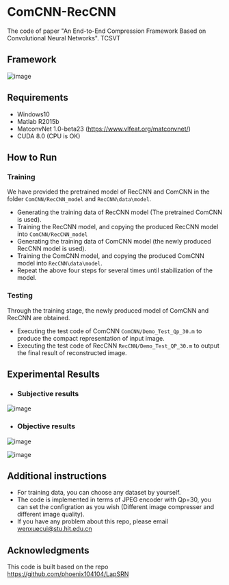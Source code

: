 # ComCNN-RecCNN
The code of paper "An End-to-End Compression Framework Based on Convolutional Neural Networks". TCSVT

## Framework

![image](https://github.com/WenxueCui/ComCNN-RecCNN/raw/master/images/framework.jpg)

## Requirements

* Windows10
* Matlab R2015b
* MatconvNet 1.0-beta23 (https://www.vlfeat.org/matconvnet/)
* CUDA 8.0 (CPU is OK)

## How to Run

### Training

We have provided the pretrained model of RecCNN and ComCNN in the folder `ComCNN/RecCNN_model` and `RecCNN\data\model`.

* Generating the training data of RecCNN model (The pretrained ComCNN is used).
* Training the RecCNN model, and copying the produced RecCNN model into `ComCNN/RecCNN_model`
* Generating the training data of ComCNN model (the newly produced RecCNN model is used).
* Training the ComCNN model, and copying the produced ComCNN model into `RecCNN\data\model`.
* Repeat the above four steps for several times until stabilization of the model.


### Testing

Through the training stage, the newly produced model of ComCNN and RecCNN are obtained.

* Executing the test code of ComCNN `ComCNN/Demo_Test_Qp_30.m` to produce the compact representation of input image.
* Executing the test code of RecCNN `RecCNN/Demo_Test_QP_30.m` to output the final result of reconstructed image.


## Experimental Results

* ### Subjective results

![image](https://github.com/WenxueCui/ComCNN-RecCNN/raw/master/images/results.jpg)

* ### Objective results

![image](https://github.com/WenxueCui/ComCNN-RecCNN/raw/master/images/table1.jpg)

![image](https://github.com/WenxueCui/ComCNN-RecCNN/raw/master/images/table2.jpg)

## Additional instructions

* For training data, you can choose any dataset by yourself.
* The code is implemented in terms of JPEG encoder with Qp=30, you can set the configration as you wish (Different image compresser and different image quality).
* If you have any problem about this repo, please email wenxuecui@stu.hit.edu.cn

## Acknowledgments

This code is built based on the repo https://github.com/phoenix104104/LapSRN
